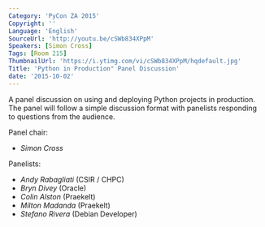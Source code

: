 ```yaml
---
Category: 'PyCon ZA 2015'
Copyright: ''
Language: 'English'
SourceUrl: 'http://youtu.be/cSWb834XPpM'
Speakers: [Simon Cross]
Tags: [Room 215]
ThumbnailUrl: 'https://i.ytimg.com/vi/cSWb834XPpM/hqdefault.jpg'
Title: 'Python in Production" Panel Discussion'
date: '2015-10-02'
---
```

A panel discussion on using and deploying Python projects in production. The panel will follow a simple discussion format with panelists responding to questions from the audience.

Panel chair:
* *Simon Cross*

Panelists:

* *Andy Rabagliati* (CSIR / CHPC)
* *Bryn Divey* (Oracle)
* *Colin Alston* (Praekelt)
* *Milton Madanda* (Praekelt)
* *Stefano Rivera* (Debian Developer)